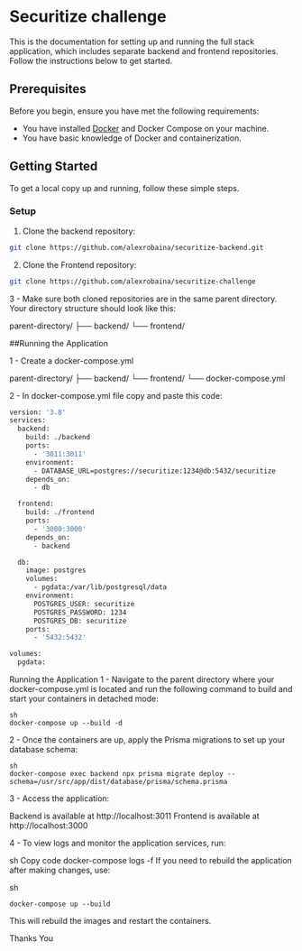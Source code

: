 # Securitize challenge

This is the documentation for setting up and running the full stack application, which includes separate backend and frontend repositories. Follow the instructions below to get started.

## Prerequisites

Before you begin, ensure you have met the following requirements:

- You have installed [Docker](https://docs.docker.com/get-docker/) and Docker Compose on your machine.
- You have basic knowledge of Docker and containerization.

## Getting Started

To get a local copy up and running, follow these simple steps.

### Setup

1. Clone the backend repository:

```sh
git clone https://github.com/alexrobaina/securitize-backend.git
```

2. Clone the Frontend repository:

```sh
git clone https://github.com/alexrobaina/securitize-challenge
```

3 - Make sure both cloned repositories are in the same parent directory. Your directory structure should look like this:

parent-directory/
├── backend/
└── frontend/

##Running the Application

1 - Create a docker-compose.yml

parent-directory/
├── backend/
└── frontend/
└── docker-compose.yml

2 - In docker-compose.yml file copy and paste this code:

```sh
version: '3.8'
services:
  backend:
    build: ./backend
    ports:
      - '3011:3011'
    environment:
      - DATABASE_URL=postgres://securitize:1234@db:5432/securitize
    depends_on:
      - db

  frontend:
    build: ./frontend
    ports:
      - '3000:3000'
    depends_on:
      - backend

  db:
    image: postgres
    volumes:
      - pgdata:/var/lib/postgresql/data
    environment:
      POSTGRES_USER: securitize
      POSTGRES_PASSWORD: 1234
      POSTGRES_DB: securitize
    ports:
      - '5432:5432'

volumes:
  pgdata:
```

Running the Application
1 - Navigate to the parent directory where your docker-compose.yml is located and run the following command to build and start your containers in detached mode:

```
sh
docker-compose up --build -d
```

2 - Once the containers are up, apply the Prisma migrations to set up your database schema:

```
sh
docker-compose exec backend npx prisma migrate deploy --schema=/usr/src/app/dist/database/prisma/schema.prisma
```

3 - Access the application:

Backend is available at http://localhost:3011
Frontend is available at http://localhost:3000

4 - To view logs and monitor the application services, run:

sh
Copy code
docker-compose logs -f
If you need to rebuild the application after making changes, use:

sh

```
docker-compose up --build
```

This will rebuild the images and restart the containers.

Thanks You
